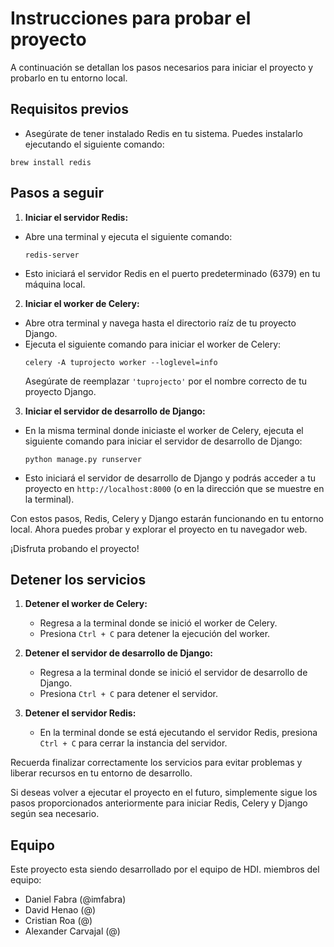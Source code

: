 # Instrucciones para probar el proyecto

A continuación se detallan los pasos necesarios para iniciar el proyecto y probarlo en tu entorno local.

## Requisitos previos
- Asegúrate de tener instalado Redis en tu sistema. Puedes instalarlo ejecutando el siguiente comando:
```
brew install redis
```


## Pasos a seguir

1. **Iniciar el servidor Redis:**
 - Abre una terminal y ejecuta el siguiente comando:
   ```
   redis-server
   ```
 - Esto iniciará el servidor Redis en el puerto predeterminado (6379) en tu máquina local.

2. **Iniciar el worker de Celery:**
 - Abre otra terminal y navega hasta el directorio raíz de tu proyecto Django.
 - Ejecuta el siguiente comando para iniciar el worker de Celery:
   ```
   celery -A tuprojecto worker --loglevel=info
   ```
   Asegúrate de reemplazar `'tuprojecto'` por el nombre correcto de tu proyecto Django.

3. **Iniciar el servidor de desarrollo de Django:**
 - En la misma terminal donde iniciaste el worker de Celery, ejecuta el siguiente comando para iniciar el servidor de desarrollo de Django:
   ```
   python manage.py runserver
   ```
 - Esto iniciará el servidor de desarrollo de Django y podrás acceder a tu proyecto en `http://localhost:8000` (o en la dirección que se muestre en la terminal).

Con estos pasos, Redis, Celery y Django estarán funcionando en tu entorno local. Ahora puedes probar y explorar el proyecto en tu navegador web.

¡Disfruta probando el proyecto!


## Detener los servicios

1. **Detener el worker de Celery:**
   - Regresa a la terminal donde se inició el worker de Celery.
   - Presiona `Ctrl + C` para detener la ejecución del worker.

2. **Detener el servidor de desarrollo de Django:**
   - Regresa a la terminal donde se inició el servidor de desarrollo de Django.
   - Presiona `Ctrl + C` para detener el servidor.

3. **Detener el servidor Redis:**
   - En la terminal donde se está ejecutando el servidor Redis, presiona `Ctrl + C` para cerrar la instancia del servidor.

Recuerda finalizar correctamente los servicios para evitar problemas y liberar recursos en tu entorno de desarrollo.

Si deseas volver a ejecutar el proyecto en el futuro, simplemente sigue los pasos proporcionados anteriormente para iniciar Redis, Celery y Django según sea necesario.


## Equipo

Este proyecto esta siendo desarrollado por el equipo de HDI. miembros del equipo:

- Daniel Fabra (@imfabra)
- David Henao (@)
- Cristian Roa (@)
- Alexander Carvajal (@)
